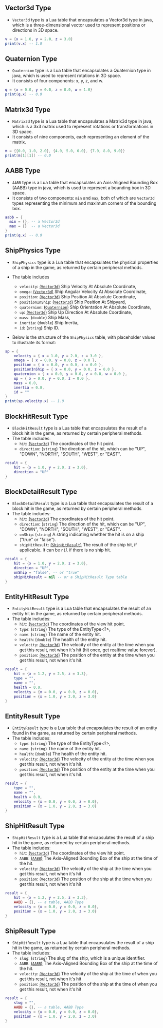 
## **Vector3d** Type
- `Vector3d` type is a Lua table that encapsulates a Vector3d type in java, which is a three-dimensional vector used to represent positions or directions in 3D space.
```lua
v = {x = 1.0, y = 2.0, z = 3.0}
print(v.x) -- 1.0
```

## **Quaternion** Type
- `Quaternion` type is a Lua table that encapsulates a Quaternion type in java, which is used to represent rotations in 3D space.
- It consists of four components: x, y, z, and w.
```lua
q = {x = 0.0, y = 0.0, z = 0.0, w = 1.0}
print(q.x) -- 0.0
```

## **Matrix3d** Type
- `Matrix3d` type is a Lua table that encapsulates a Matrix3d type in java, which is a 3x3 matrix used to represent rotations or transformations in 3D space.
- It consists of nine components, each representing an element of the matrix.
```lua
m = {{0.0, 1.0, 2.0}, {4.0, 5.0, 6.0}, {7.0, 8.0, 9.0}}
print(m[1][1]) -- 0.0
```

## **AABB** Type

- `AABB` type is a Lua table that encapsulates an Axis-Aligned Bounding Box (AABB) type in java, which is used to represent a bounding box in 3D space.
- It consists of two components: `min` and `max`, both of which are `Vector3d` types representing the minimum and maximum corners of the bounding box.
```lua
aabb = {
  min = {}, -- a Vector3d
  max = {}  -- a Vector3d
}
print(q.x) -- 0.0
```

## **ShipPhysics** Type

- `ShipPhysics` type is a Lua table that encapsulates the physical properties of a ship in the game, as returned by certain peripheral methods. 
- The table includes 
  - `velocity`: [(`Vector3d`)](#vector3d-type) Ship Velocity At Absolute Coordinate,
  - `omega`: [(`Vector3d`)](#vector3d-type) Ship Angular Velocity At Absolute Coordinate,
  - `position`: [(`Vector3d`)](#vector3d-type) Ship Position At Absolute Coordinate,
  - `positionInShip`: [(`Vector3d`)](#vector3d-type) Ship Position At Shipyard,
  - `quaternion`: [(`Quaternion`)](#quaternion-type) Ship Orientation At Absolute Coordinate,
  - `up`: [(`Vector3d`)](#vector3d-type) Ship Up Direction At Absolute Coordinate,
  - `mass`: (`double`) Ship Mass,
  - `inertia`: (`double`) Ship Inertia,
  - `id`: (`string`) Ship ID.
  
- Below is the structure of the `ShipPhysics` table, with placeholder values to illustrate its format:

```lua
sp = {
    velocity = { x = 1.0, y = 2.0, z = 3.0 },
    omega = { x = 0.0, y = 0.0, z = 0.0 },
    position = { x = 0.0, y = 0.0, z = 0.0 },
    positionInShip = { x = 0.0, y = 0.0, z = 0.0 },
    quaternion = { x = 0.0, y = 0.0, z = 0.0, w = 0.0 },
    up = { x = 0.0, y = 0.0, z = 0.0 },
    mass = 0.0,
    inertia = 0.0,
    id = ""
}
print(sp.velocity.x) -- 1.0 
```

## **BlockHitResult** Type
- `BlockHitResult` type is a Lua table that encapsulates the result of a block hit in the game, as returned by certain peripheral methods.
- The table includes:
    - `hit`: [(`Vector3d`)](#vector3d-type) The coordinates of the hit point.
    - `direction`: (`string`) The direction of the hit, which can be "UP", "DOWN", "NORTH", "SOUTH", "WEST", or "EAST".

```lua
result = {
    hit = {x = 1.0, y = 2.0, z = 3.0},
    direction = "UP"
}
```

## **BlockDetailResult** Type

- `BlockDetailResult` type is a Lua table that encapsulates the result of a block hit in the game, as returned by certain peripheral methods.
- The table includes:
    - `hit`: [(`Vector3d`)](#vector3d-type) The coordinates of the hit point.
    - `direction`: (`string`) The direction of the hit, which can be "UP", "DOWN", "NORTH", "SOUTH", "WEST", or "EAST".
    - `onShip`: (`string`) A string indicating whether the hit is on a ship ("true" or "false").
    - `shipHitResult`: [(`ShipHitResult`)](#shiphitresult-type) The result of the ship hit, if applicable. It can be `nil` if there is no ship hit.
```lua
result = {
    hit = {x = 1.0, y = 2.0, z = 3.0},
    direction = "UP",
    onShip = "false", -- or "true"
    shipHitResult = nil -- or a ShipHitResult Type table
}
```

## **EntityHitResult** Type

- `EntityHitResult` type is a Lua table that encapsulates the result of an entity hit in the game, as returned by certain peripheral methods.
- The table includes:
    - `hit`: [(`Vector3d`)](#vector3d-type) The coordinates of the view hit point.
    - `type`: (`string`) The type of the EntityType<?>, 
    - `name`: (`string`) The name of the entity hit.
    - `health`: (`double`) The health of the entity hit.
    - `velocity`: [(`Vector3d`)](#vector3d-type) The velocity of the entity at the time when you get this result, not when it's hit (hit once, get realtime value forever).
    - `position`: [(`Vector3d`)](#vector3d-type) The position of the entity at the time when you get this result, not when it's hit.

```lua
result = {
    hit = {x = 1.2, y = 2.5, z = 3.3},
    type = "",
    name = "",
    health = 0.0,
    velocity = {x = 0.0, y = 0.0, z = 0.0},
    position = {x = 1.0, y = 2.0, z = 3.0}
}
```

## **EntityResult** Type

- `EntityResult` type is a Lua table that encapsulates the result of an entity found in the game, as returned by certain peripheral methods.
- The table includes:
  - `type`: (`string`) The type of the EntityType<?>,
  - `name`: (`string`) The name of the entity hit.
  - `health`: (`double`) The health of the entity hit.
  - `velocity`: [(`Vector3d`)](#vector3d-type) The velocity of the entity at the time when you get this result, not when it's hit.
  - `position`: [(`Vector3d`)](#vector3d-type) The position of the entity at the time when you get this result, not when it's hit.

```lua
result = {
    type = "",
    name = "",
    health = 0.0,
    velocity = {x = 0.0, y = 0.0, z = 0.0},
    position = {x = 1.0, y = 2.0, z = 3.0}
}
```

## **ShipHitResult** Type

- `ShipHitResult` type is a Lua table that encapsulates the result of a ship hit in the game, as returned by certain peripheral methods.
- The table includes:
    - `hit`: [(`Vector3d`)](#vector3d-type) The coordinates of the view hit point.
    - `AABB`: [(`AABB`)](#aabb-type) The Axis-Aligned Bounding Box of the ship at the time of the hit.
    - `velocity`: [(`Vector3d`)](#vector3d-type) The velocity of the ship at the time when you get this result, not when it's hit
    - `position`: [(`Vector3d`)](#vector3d-type) The position of the ship at the time when you get this result, not when it's hit
```lua
result = {
    hit = {x = 1.2, y = 2.5, z = 3.3},
    AABB = {}, -- a table, AABB Type
    velocity = {x = 0.0, y = 0.0, z = 0.0},
    position = {x = 1.0, y = 2.0, z = 3.0}
}
```

## **ShipResult** Type

- `ShipHitResult` type is a Lua table that encapsulates the result of a ship hit in the game, as returned by certain peripheral methods.
- The table includes:
    - `slug`: (`string`) The slug of the ship, which is a unique identifier.
  - `AABB`: [(`AABB`)](#aabb-type) The Axis-Aligned Bounding Box of the ship at the time of the hit.
  - `velocity`: [(`Vector3d`)](#vector3d-type) The velocity of the ship at the time of when you get this result, not when it's hit
  - `position`: [(`Vector3d`)](#vector3d-type) The position of the ship at the time of when you get this result, not when it's hit
```lua
result = {
    slug = "",
    AABB = {}, -- a table, AABB Type
    velocity = {x = 0.0, y = 0.0, z = 0.0},
    position = {x = 1.0, y = 2.0, z = 3.0}
}
```